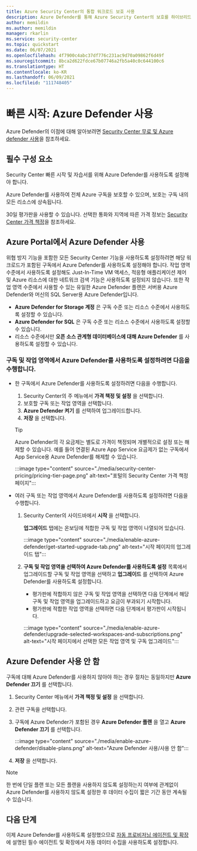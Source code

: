 ```yaml
---
title: Azure Security Center의 통합 워크로드 보호 사용
description: Azure Defender를 통해 Azure Security Center의 보호를 하이브리드 및 다중 클라우드 리소스로 확장하는 방법을 알아봅니다.
author: memildin
ms.author: memildin
manager: rkarlin
ms.service: security-center
ms.topic: quickstart
ms.date: 06/07/2021
ms.openlocfilehash: 4f7900c4abc37df776c231ac9d70a09862f6d49f
ms.sourcegitcommit: 8bca2d622fdce67b07746a2fb5a40c0c644100c6
ms.translationtype: HT
ms.contentlocale: ko-KR
ms.lasthandoff: 06/09/2021
ms.locfileid: "111748405"
---
```

# <a name="quickstart-enable-azure-defender"></a>빠른 시작: Azure Defender 사용

Azure Defender의 이점에 대해 알아보려면 [Security Center 무료 및 Azure defender 사용](security-center-pricing.md)을 참조하세요.

## <a name="prerequisites"></a>필수 구성 요소

Security Center 빠른 시작 및 자습서를 위해 Azure Defender를 사용하도록 설정해야 합니다. 

Azure Defender를 사용하여 전체 Azure 구독을 보호할 수 있으며, 보호는 구독 내의 모든 리소스에 상속됩니다.

30일 평가판을 사용할 수 있습니다. 선택한 통화와 지역에 따른 가격 정보는 [Security Center 가격 책정](https://azure.microsoft.com/pricing/details/security-center/)을 참조하세요.

## <a name="enable-azure-defender-from-the-azure-portal"></a>Azure Portal에서 Azure Defender 사용

위협 방지 기능을 포함한 모든 Security Center 기능을 사용하도록 설정하려면 해당 워크로드가 포함된 구독에서 Azure Defender를 사용하도록 설정해야 합니다. 작업 영역 수준에서 사용하도록 설정해도 Just-In-Time VM 액세스, 적응형 애플리케이션 제어 및 Azure 리소스에 대한 네트워크 검색 기능은 사용하도록 설정되지 않습니다. 또한 작업 영역 수준에서 사용할 수 있는 유일한 Azure Defender 플랜은 서버용 Azure Defender와 머신의 SQL Server용 Azure Defender입니다.

- **Azure Defender for Storage 계정** 은 구독 수준 또는 리소스 수준에서 사용하도록 설정할 수 있습니다.
- **Azure Defender for SQL** 은 구독 수준 또는 리소스 수준에서 사용하도록 설정할 수 있습니다.
- 리소스 수준에서만 **오픈 소스 관계형 데이터베이스에 대해 Azure Defender** 를 사용하도록 설정할 수 있습니다.

### <a name="to-enable-azure-defender-on-your-subscriptions-and-workspaces"></a>구독 및 작업 영역에서 Azure Defender를 사용하도록 설정하려면 다음을 수행합니다.

- 한 구독에서 Azure Defender를 사용하도록 설정하려면 다음을 수행합니다.

    1. Security Center의 주 메뉴에서 **가격 책정 및 설정** 을 선택합니다.
    1. 보호할 구독 또는 작업 영역을 선택합니다.
    1. **Azure Defender 켜기** 를 선택하여 업그레이드합니다.
    1. **저장** 을 선택합니다.

    > [!TIP]
    > Azure Defender의 각 요금제는 별도로 가격이 책정되며 개별적으로 설정 또는 해제할 수 있습니다. 예를 들어 연결된 Azure App Service 요금제가 없는 구독에서 App Service용 Azure Defender를 해제할 수 있습니다. 

    :::image type="content" source="./media/security-center-pricing/pricing-tier-page.png" alt-text="포털의 Security Center 가격 책정 페이지":::

- 여러 구독 또는 작업 영역에서 Azure Defender를 사용하도록 설정하려면 다음을 수행합니다.

    1. Security Center의 사이드바에서 **시작** 을 선택합니다.

        **업그레이드** 탭에는 온보딩에 적합한 구독 및 작업 영역이 나열되어 있습니다.

        :::image type="content" source="./media/enable-azure-defender/get-started-upgrade-tab.png" alt-text="시작 페이지의 업그레이드 탭"::: 

    1. **구독 및 작업 영역을 선택하여 Azure Defender를 사용하도록 설정** 목록에서 업그레이드할 구독 및 작업 영역을 선택하고 **업그레이드** 를 선택하여 Azure Defender를 사용하도록 설정합니다.

       - 평가판에 적합하지 않은 구독 및 작업 영역을 선택하면 다음 단계에서 해당 구독 및 작업 영역을 업그레이드하고 요금이 부과되기 시작합니다.
       - 평가판에 적합한 작업 영역을 선택하면 다음 단계에서 평가판이 시작됩니다.

        :::image type="content" source="./media/enable-azure-defender/upgrade-selected-workspaces-and-subscriptions.png" alt-text="시작 페이지에서 선택한 모든 작업 영역 및 구독 업그레이드":::


## <a name="disable-azure-defender"></a>Azure Defender 사용 안 함

구독에 대해 Azure Defender를 사용하지 않아야 하는 경우 절차는 동일하지만 **Azure Defender 끄기** 를 선택합니다.
 
1. Security Center 메뉴에서 **가격 책정 및 설정** 을 선택합니다.
1. 관련 구독을 선택합니다.
1. 구독에 Azure Defender가 포함된 경우 **Azure Defender 플랜** 을 열고 **Azure Defender 끄기** 를 선택합니다.

    :::image type="content" source="./media/enable-azure-defender/disable-plans.png" alt-text="Azure Defender 사용/사용 안 함":::

1. **저장** 을 선택합니다.

> [!NOTE]
> 한 번에 단일 플랜 또는 모든 플랜을 사용하지 않도록 설정하는지 여부에 관계없이 Azure Defender를 사용하지 않도록 설정한 후 데이터 수집이 짧은 기간 동안 계속될 수 있습니다. 

## <a name="next-steps"></a>다음 단계

이제 Azure Defender를 사용하도록 설정했으므로 [자동 프로비저닝 에이전트 및 확장](security-center-enable-data-collection.md)에 설명된 필수 에이전트 및 확장에서 자동 데이터 수집을 사용하도록 설정합니다.